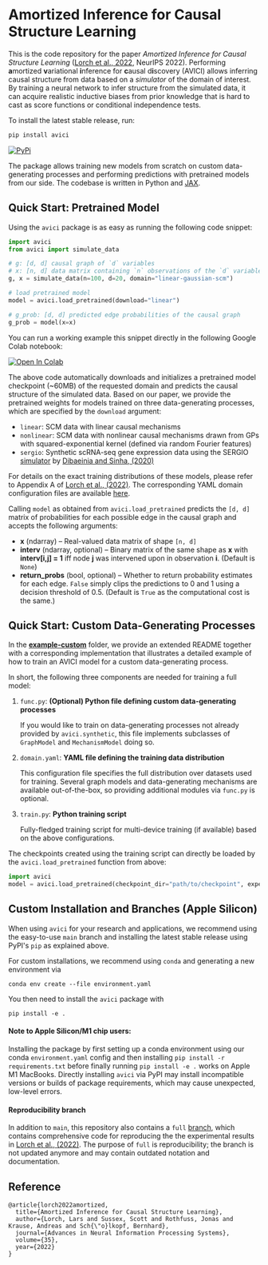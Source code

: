 # Amortized Inference for Causal Structure Learning

This is the code repository for the paper 
_Amortized Inference for Causal Structure Learning_
([Lorch et al., 2022](https://arxiv.org/abs/2205.12934), NeurIPS 2022).
Performing **a**mortized **v**ariational **i**nference for 
**c**ausal d**i**scovery (AVICI) allows inferring causal structure 
from data based on a  _simulator_ of the domain of interest.
By training a neural network to infer structure from the simulated 
data, it can acquire realistic inductive biases from prior knowledge
that is hard to cast as score functions or conditional 
independence tests.


To install the latest stable release, run:

```bash
pip install avici
````
[![PyPi](https://img.shields.io/pypi/v/avici?logo=PyPI)](https://pypi.org/project/avici/)

The package allows training new models from scratch on custom data-generating processes 
and performing predictions with pretrained models from our side.
The codebase is written in Python and 
[JAX](https://jax.readthedocs.io/en/latest/notebooks/quickstart.html).


## Quick Start: Pretrained Model

Using the `avici` package is as easy as running the following code
snippet:

```python
import avici
from avici import simulate_data

# g: [d, d] causal graph of `d` variables
# x: [n, d] data matrix containing `n` observations of the `d` variables
g, x = simulate_data(n=100, d=20, domain="linear-gaussian-scm")

# load pretrained model
model = avici.load_pretrained(download="linear")

# g_prob: [d, d] predicted edge probabilities of the causal graph
g_prob = model(x=x)
```
You can run a working example this snippet directly in the following Google Colab notebook:

[![Open In Colab](https://colab.research.google.com/assets/colab-badge.svg)](https://colab.research.google.com/github/larslorch/avici/blob/master/example-pretrained/example.ipynb)

The above code automatically downloads and initializes 
a pretrained model checkpoint
(~60MB) of the requested domain and predicts
the causal structure of the simulated data.
Based on our paper, we provide the pretrained weights for models trained on
three data-generating processes, which are specified by the `download` argument:

- `linear`: SCM data with linear causal mechanisms
- `nonlinear`: SCM data with nonlinear causal mechanisms drawn 
from GPs with squared-exponential kernel
(defined via random Fourier features)
- `sergio`: Synthetic scRNA-seq gene expression data using the SERGIO
[simulator](https://github.com/PayamDiba/SERGIO) by 
[Dibaeinia and Sinha, (2020)](https://www.cell.com/cell-systems/pdf/S2405-4712(20)30287-8.pdf)

For details on the exact training distributions of these models,
please refer to Appendix A of 
[Lorch et al., (2022)](https://arxiv.org/abs/2205.12934). 
The corresponding YAML domain configuration files are available [here](avici/config/train/).


Calling `model` as obtained from `avici.load_pretrained`
predicts the `[d, d]` matrix of probabilities for each possible edge in the causal graph
and accepts the following arguments:

- **x** (ndarray) – Real-valued data matrix of shape `[n, d]`
- **interv** (ndarray, optional) – Binary matrix of the same shape as **x** 
        with **interv[i,j] = 1** iff node **j** was intervened upon in 
        observation **i**. (Default is `None`)  
- **return_probs** (bool, optional) –  Whether to return probability estimates 
        for each edge. `False` simply clips the predictions to 0 and 1 using 
        a decision threshold of 0.5. (Default is `True` as the computational 
        cost is the same.)



## Quick Start: Custom Data-Generating Processes

In the **[example-custom](example-custom)** folder, 
we provide an extended README together with a corresponding implementation
that illustrates a detailed example of how to train an AVICI model
for a custom data-generating process.

In short, the following three components are needed for training a full model:

1. `func.py`: **(Optional) Python file defining custom data-generating processes**

    If you would like to train on data-generating processes not already provided by `avici.synthetic`,
    this file implements subclasses of `GraphModel` and `MechanismModel` doing so.  

2. `domain.yaml`: **YAML file defining the training data distribution**

    This configuration file specifies the full distribution over datasets used for training.
    Several graph models and data-generating mechanisms are available out-of-the-box, so providing
    additional modules via `func.py` is optional.

4. `train.py`: **Python training script**

    Fully-fledged training script for multi-device training (if available) based on the above configurations. 

The checkpoints created using the training script can directly be loaded by the `avici.load_pretrained`
function from above:
```python
import avici
model = avici.load_pretrained(checkpoint_dir="path/to/checkpoint", expects_counts=False)
```


## Custom Installation and Branches (Apple Silicon)

When using `avici` for your research and applications, we recommend using
the easy-to-use `main` branch and installing the latest stable
release using PyPI's `pip`
as explained above.

For custom installations, we recommend using `conda` and generating 
a new environment via
```
conda env create --file environment.yaml
```
You then need to install the `avici` package with
```
pip install -e .
```
#### Note to Apple Silicon/M1 chip users:
Installing the package by first setting up a conda environment
using our conda `environment.yaml` config and then installing
`pip install -r requirements.txt` before finally running
`pip install -e .` works on Apple M1 MacBooks.
Directly installing `avici` via PyPI may install incompatible versions 
or builds of package requirements, which may cause unexpected, low-level errors.

#### Reproducibility branch
In addition to `main`, this repository also contains a `full` 
[branch](https://github.com/larslorch/avici/tree/full), 
which contains
comprehensive code for reproducing the the experimental results in 
[Lorch et al., (2022)](https://arxiv.org/abs/2205.12934). 
The purpose of `full` is reproducibility; the branch is not 
updated anymore and may contain outdated notation and documentation.


## Reference

```
@article{lorch2022amortized,
  title={Amortized Inference for Causal Structure Learning},
  author={Lorch, Lars and Sussex, Scott and Rothfuss, Jonas and Krause, Andreas and Sch{\"o}lkopf, Bernhard},
  journal={Advances in Neural Information Processing Systems},
  volume={35},
  year={2022}
}
```